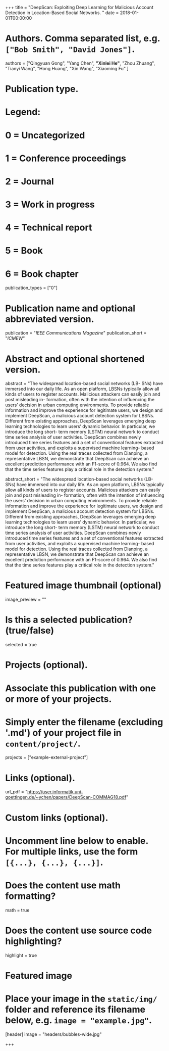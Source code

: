 +++
title = "DeepScan: Exploiting Deep Learning for Malicious Account Detection in Location-Based Social Networks. "
date = 2018-01-01T00:00:00

# Authors. Comma separated list, e.g. `["Bob Smith", "David Jones"]`.
authors = ["Qingyuan Gong", "Yang Chen", **"Xinlei He"**, "Zhou Zhuang", "Tianyi Wang", "Hong Huang", "Xin Wang", "Xiaoming Fu" ]

# Publication type.
# Legend:
# 0 = Uncategorized
# 1 = Conference proceedings
# 2 = Journal
# 3 = Work in progress
# 4 = Technical report
# 5 = Book
# 6 = Book chapter
publication_types = ["0"]

# Publication name and optional abbreviated version.
publication = "*IEEE Communications Magazine*"
publication_short = "*ICMEW*"

# Abstract and optional shortened version.
abstract = "The widespread location-based social networks (LB- SNs) have immersed into our daily life. As an open platform, LBSNs typically allow all kinds of users to register accounts. Malicious attackers can easily join and post misleading in- formation, often with the intention of influencing the users’ decision in urban computing environments. To provide reliable information and improve the experience for legitimate users, we design and implement DeepScan, a malicious account detection system for LBSNs. Different from existing approaches, DeepScan leverages emerging deep learning technologies to learn users’ dynamic behavior. In particular, we introduce the long short- term memory (LSTM) neural network to conduct time series analysis of user activities. DeepScan combines newly introduced time series features and a set of conventional features extracted from user activities, and exploits a supervised machine learning- based model for detection. Using the real traces collected from Dianping, a representative LBSN, we demonstrate that DeepScan can achieve an excellent prediction performance with an F1-score of 0.964. We also find that the time series features play a critical role in the detection system."

abstract_short = "The widespread location-based social networks (LB- SNs) have immersed into our daily life. As an open platform, LBSNs typically allow all kinds of users to register accounts. Malicious attackers can easily join and post misleading in- formation, often with the intention of influencing the users’ decision in urban computing environments. To provide reliable information and improve the experience for legitimate users, we design and implement DeepScan, a malicious account detection system for LBSNs. Different from existing approaches, DeepScan leverages emerging deep learning technologies to learn users’ dynamic behavior. In particular, we introduce the long short- term memory (LSTM) neural network to conduct time series analysis of user activities. DeepScan combines newly introduced time series features and a set of conventional features extracted from user activities, and exploits a supervised machine learning- based model for detection. Using the real traces collected from Dianping, a representative LBSN, we demonstrate that DeepScan can achieve an excellent prediction performance with an F1-score of 0.964. We also find that the time series features play a critical role in the detection system."

# Featured image thumbnail (optional)
image_preview = ""

# Is this a selected publication? (true/false)
selected = true

# Projects (optional).
#   Associate this publication with one or more of your projects.
#   Simply enter the filename (excluding '.md') of your project file in `content/project/`.
projects = ["example-external-project"]

# Links (optional).
url_pdf = "https://user.informatik.uni-goettingen.de/~ychen/papers/DeepScan-COMMAG18.pdf"


# Custom links (optional).
#   Uncomment line below to enable. For multiple links, use the form `[{...}, {...}, {...}]`.


# Does the content use math formatting?
math = true

# Does the content use source code highlighting?
highlight = true

# Featured image
# Place your image in the `static/img/` folder and reference its filename below, e.g. `image = "example.jpg"`.
[header]
image = "headers/bubbles-wide.jpg"

+++



